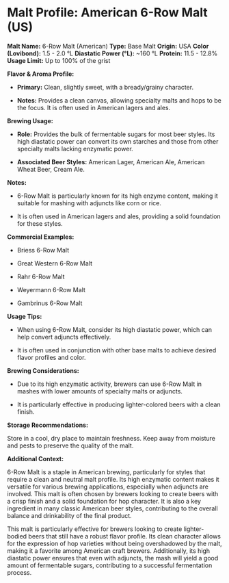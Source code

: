 # Malt Profile: American 6-Row Malt (US)

**Malt Name:** 6-Row Malt (American)
**Type:** Base Malt
**Origin:** USA
**Color (Lovibond):** 1.5 - 2.0 °L
**Diastatic Power (°L):** ~160 °L
**Protein:** 11.5 - 12.8%
**Usage Limit:** Up to 100% of the grist

**Flavor & Aroma Profile:**

* **Primary:** Clean, slightly sweet, with a bready/grainy character.

* **Notes:** Provides a clean canvas, allowing specialty malts and hops to be the focus. It is often used in American lagers and ales.

**Brewing Usage:**

* **Role:** Provides the bulk of fermentable sugars for most beer styles. Its high diastatic power can convert its own starches and those from other specialty malts lacking enzymatic power.

* **Associated Beer Styles:** American Lager, American Ale, American Wheat Beer, Cream Ale.

**Notes:**

* 6-Row Malt is particularly known for its high enzyme content, making it suitable for mashing with adjuncts like corn or rice.

* It is often used in American lagers and ales, providing a solid foundation for these styles.

**Commercial Examples:**

* Briess 6-Row Malt

* Great Western 6-Row Malt

* Rahr 6-Row Malt

* Weyermann 6-Row Malt

* Gambrinus 6-Row Malt

**Usage Tips:**

* When using 6-Row Malt, consider its high diastatic power, which can help convert adjuncts effectively.

* It is often used in conjunction with other base malts to achieve desired flavor profiles and color.

**Brewing Considerations:**

* Due to its high enzymatic activity, brewers can use 6-Row Malt in mashes with lower amounts of specialty malts or adjuncts.

* It is particularly effective in producing lighter-colored beers with a clean finish.

**Storage Recommendations:**

Store in a cool, dry place to maintain freshness. Keep away from moisture and pests to preserve the quality of the malt.

**Additional Context:**

6-Row Malt is a staple in American brewing, particularly for styles that require a clean and neutral malt profile. Its high enzymatic content makes it versatile for various brewing applications, especially when adjuncts are involved. This malt is often chosen by brewers looking to create beers with a crisp finish and a solid foundation for hop character. It is also a key ingredient in many classic American beer styles, contributing to the overall balance and drinkability of the final product.

This malt is particularly effective for brewers looking to create lighter-bodied beers that still have a robust flavor profile. Its clean character allows for the expression of hop varieties without being overshadowed by the malt, making it a favorite among American craft brewers. Additionally, its high diastatic power ensures that even with adjuncts, the mash will yield a good amount of fermentable sugars, contributing to a successful fermentation process.
